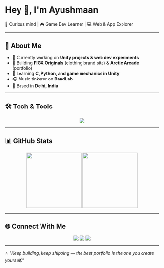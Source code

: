 # Hey 👋, I'm Ayushmaan  

🌌 Curious mind | 🎮 Game Dev Learner | 💻 Web & App Explorer  

---

## 🚀 About Me
- 🔭 Currently working on **Unity projects & web dev experiments**  
- 🎨 Building **FIGX Originals** (clothing brand site) & **Arctic Arcade** (portfolio)  
- 🌱 Learning **C, Python, and game mechanics in Unity**  
- 🎧 Music tinkerer on **BandLab**  
- 📍 Based in **Delhi, India**  

---

## 🛠️ Tech & Tools
<p align="center">
  <img src="https://skillicons.dev/icons?i=unity,cs,py,html,css,js,react,tailwind,nodejs,git,github,vscode,figma" />
</p>

---

## 📊 GitHub Stats
<p align="center">
  <img src="https://github-readme-stats.vercel.app/api?username=your-username&show_icons=true&theme=tokyonight" height="180em" />
  <img src="https://github-readme-stats.vercel.app/api/top-langs/?username=your-username&layout=compact&theme=tokyonight" height="180em" />
</p>

---

## 🌐 Connect With Me
<p align="center">
  <a href="https://github.com/your-username"><img src="https://img.shields.io/badge/GitHub-000?style=for-the-badge&logo=github" /></a>
  <a href="https://twitter.com/your-twitter"><img src="https://img.shields.io/badge/Twitter-1DA1F2?style=for-the-badge&logo=twitter&logoColor=white" /></a>
  <a href="https://www.linkedin.com/in/your-linkedin"><img src="https://img.shields.io/badge/LinkedIn-0077B5?style=for-the-badge&logo=linkedin&logoColor=white" /></a>
</p>

---

⭐ *"Keep building, keep shipping — the best portfolio is the one you create yourself."*  
